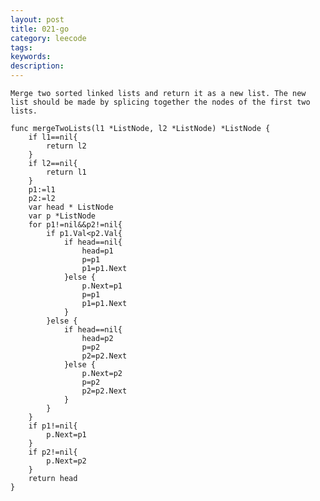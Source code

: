 ```yaml
---
layout: post
title: 021-go
category: leecode
tags: 
keywords: 
description: 
---
```


    Merge two sorted linked lists and return it as a new list. The new list should be made by splicing together the nodes of the first two lists.
    
    func mergeTwoLists(l1 *ListNode, l2 *ListNode) *ListNode {
     	if l1==nil{
     		return l2
    	}
    	if l2==nil{
    		return l1
    	}
     	p1:=l1
     	p2:=l2
     	var head * ListNode
     	var p *ListNode
     	for p1!=nil&&p2!=nil{
     		if p1.Val<p2.Val{
     			if head==nil{
     				head=p1
     				p=p1
     				p1=p1.Next
    			}else {
    				p.Next=p1
    				p=p1
    				p1=p1.Next
    			}
    		}else {
    			if head==nil{
    				head=p2
    				p=p2
    				p2=p2.Next
    			}else {
    				p.Next=p2
    				p=p2
    				p2=p2.Next
    			}
    		}
    	}
    	if p1!=nil{
    		p.Next=p1
    	}
    	if p2!=nil{
    		p.Next=p2
    	}
    	return head
    }